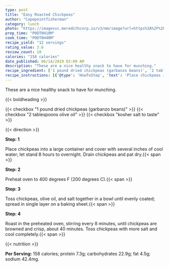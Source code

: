 ```yaml
---
type: post
title: "Easy Roasted Chickpeas"
author: "Capepointfisherman"
category: lunch
photo: "https://imagesvc.meredithcorp.io/v3/mm/image?url=https%3A%2F%2Fimages.media-allrecipes.com%2Fuserphotos%2F1947697.jpg"
prep_time: "P0DT0H10M"
cook_time: "P0DT0H40M"
recipe_yield: "12 servings"
rating_value: 3.6
review_count: 10
calories: "158 calories"
date_published: 06/14/2019 03:09 AM
description: "These are a nice healthy snack to have for munching."
recipe_ingredient: ['1 pound dried chickpeas (garbanzo beans)', '2 tablespoons olive oil', 'kosher salt to taste']
recipe_instructions: [{'@type': 'HowToStep', 'text': 'Place chickpeas into a large container and cover with several inches of cool water; let stand 8 hours to overnight. Drain chickpeas and pat dry.\n'}, {'@type': 'HowToStep', 'text': 'Preheat oven to 400 degrees F (200 degrees C).\n'}, {'@type': 'HowToStep', 'text': 'Toss chickpeas, olive oil, and salt together in a bowl until evenly coated; spread in single layer on a baking sheet.\n'}, {'@type': 'HowToStep', 'text': 'Roast in the preheated oven, stirring every 8 minutes, until chickpeas are browned and crisp, about 40 minutes. Toss chickpeas with more salt and cool completely.\n'}]
---
```


These are a nice healthy snack to have for munching. 

{{< boldheading >}}

{{< checkbox "1 pound dried chickpeas (garbanzo beans)" >}}
{{< checkbox "2 tablespoons olive oil" >}}
{{< checkbox "kosher salt to taste" >}}


{{< direction >}}

**Step: 1**

Place chickpeas into a large container and cover with several inches of cool water; let stand 8 hours to overnight. Drain chickpeas and pat dry.{{< span >}}

**Step: 2**

Preheat oven to 400 degrees F (200 degrees C).{{< span >}}

**Step: 3**

Toss chickpeas, olive oil, and salt together in a bowl until evenly coated; spread in single layer on a baking sheet.{{< span >}}

**Step: 4**

Roast in the preheated oven, stirring every 8 minutes, until chickpeas are browned and crisp, about 40 minutes. Toss chickpeas with more salt and cool completely.{{< span >}}

{{< nutrition >}}

**Per Serving:** 158 calories; protein 7.3g; carbohydrates 22.9g; fat 4.5g; sodium 42.4mg.